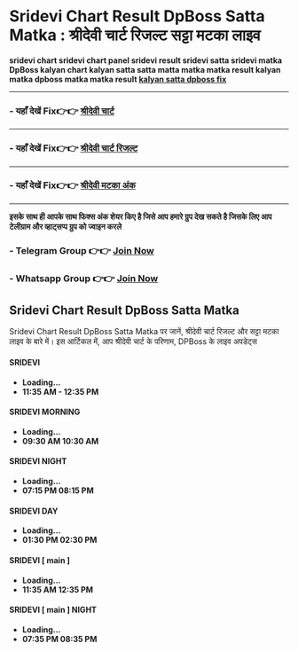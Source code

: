 # Sridevi Chart Result DpBoss Satta Matka : श्रीदेवी चार्ट रिजल्ट सट्टा मटका लाइव 
**sridevi chart sridevi chart panel sridevi result sridevi satta sridevi matka DpBoss kalyan chart kalyan satta satta matta matka matka result kalyan matka dpboss matka matka result [kalyan satta dpboss fix](https://github.com/matka-result-kalyan-satta-dpboss-fix)**

---

###  - यहाँ देखें Fix👉👉 [श्रीदेवी चार्ट](https://kalyan-chart-fix.hindipanti.in/dpboss-satta-matka-result-1/) 
---

### - यहाँ देखें Fix👉👉 [श्रीदेवी चार्ट रिजल्ट ](https://www.google.com/search?q=hindipanti+in+kalyan+fix) 
---

### - यहाँ देखें Fix👉👉 [श्रीदेवी मटका अंक](https://kalyan-chart-fix.hindipanti.in/dpboss-satta-matka-result-1/) 
---

**इसके साथ ही आपके साथ फिक्स अंक शेयर किए है जिसे आप हमारे ग्रुप देख सकते है जिसके लिए आप टेलीग्राम और व्हाट्सप्प ग्रुप को ज्वाइन करले**

###  - Telegram  Group 👉👉 [Join Now](https://t.me/Hindiupdate201) 

###  - Whatsapp Group 👉👉 [Join Now](https://whatsapp.com/channel/0029Vay2FudAzNbmVl8KtW14) 

## Sridevi Chart Result DpBoss Satta Matka

Sridevi Chart Result DpBoss Satta Matka पर जानें, श्रीदेवी चार्ट रिजल्ट और सट्टा मटका लाइव के बारे में। इस आर्टिकल में, आप श्रीदेवी चार्ट के परिणाम, DPBoss के लाइव अपडेट्स 

#### SRIDEVI
- **Loading...**
- **11:35 AM - 12:35 PM**

#### SRIDEVI MORNING
- **Loading...**
- **09:30 AM    10:30 AM**

#### SRIDEVI NIGHT
- **Loading...**
- **07:15 PM    08:15 PM**

#### SRIDEVI DAY
- **Loading...**
- **01:30 PM    02:30 PM**

#### SRIDEVI [ main ]
- **Loading...**
- **11:35 AM    12:35 PM**

#### SRIDEVI [ main ] NIGHT
- **Loading...**
- **07:35 PM    08:35 PM**

